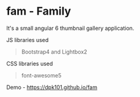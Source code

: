 # fam - Family

It's a small angular 6 thumbnail gallery application.

JS libraries used
> Bootstrap4 and
> Lightbox2

CSS libraries used
> font-awesome5

Demo - https://dpk101.github.io/fam
